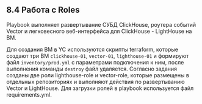 ## 8.4 Работа с Roles

Playbook выполняет развертывание СУБД ClickHouse, роутера событий Vector и легковесного веб-интерфейса для ClickHouse - LightHouse на ВМ.

Для создания ВМ в YC используются скрипты  terraform, которые создают три ВМ  `clickhouse-01`,  `vector-01`,  `lighthouse-01`  и формируют файл  `inventory/prod.yml`  с параметрами подключения к ним, после выполнения команды  `destroy`  файл удаляется. Согласно задания созданы две роли  lighthouse-role  и  vector-role, которые размещены в отдельных репозиториях и выполняют действия по развертыванию Vector и LightHouse. Для загрузки ролей в playbook используется файл  requirements.yml.
